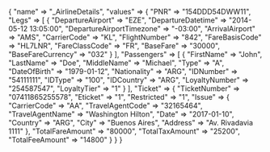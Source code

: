{
    "name" => "_AirlineDetails",
    "values" => {
        "PNR" => "154DDD54DWW11",
        "Legs" => [
            {
                "DepartureAirport" => "EZE",
                "DepartureDatetime" => "2014-05-12 13:05:00",
                "DepartureAirportTimezone" => "-03:00",
                "ArrivalAirport" => "AMS",
                "CarrierCode" => "KL",
                "FlightNumber" => "842",
                "FareBasisCode" => "HL7LNR",
                "FareClassCode" => "FR",
                "BaseFare" => "30000",
                "BaseFareCurrency" => "032"
            }
        ],
        "Passengers" => [
            {
                "FirstName" => "John",
                "LastName" => "Doe",
                "MiddleName" => "Michael",
                "Type" => "A",
                "DateOfBirth" => "1979-01-12",
                "Nationality" => "ARG",
                "IDNumber" => "54111111",
                "IDType" => "100",
                "IDCountry" => "ARG",
                "LoyaltyNumber" => "254587547",
                "LoyaltyTier" => "1"
            }
        ],
        "Ticket" => {
            "TicketNumber" => "07411865255578",
            "Eticket" => "1",
            "Restricted" => "1",
            "Issue" => {
                "CarrierCode" => "AA",
                "TravelAgentCode" => "32165464",
                "TravelAgentName" => "Washington Hilton",
                "Date" => "2017-01-10",
                "Country" => "ARG",
                "City" => "Buenos Aires",
                "Address" => "Av. Rivadavia 1111"
            },
            "TotalFareAmount" => "80000",
            "TotalTaxAmount" => "25200",
            "TotalFeeAmount" => "14800"
        }
    }
}